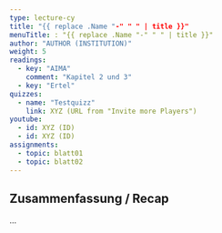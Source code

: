 ```yaml
---
type: lecture-cy
title: "{{ replace .Name "-" " " | title }}"
menuTitle: : "{{ replace .Name "-" " " | title }}"
author: "AUTHOR (INSTITUTION)"
weight: 5
readings:
  - key: "AIMA"
    comment: "Kapitel 2 und 3"
  - key: "Ertel"
quizzes:
  - name: "Testquizz"
    link: XYZ (URL from "Invite more Players")
youtube:
  - id: XYZ (ID)
  - id: XYZ (ID)
assignments:
  - topic: blatt01
  - topic: blatt02
---
```



## Zusammenfassung / Recap

...
